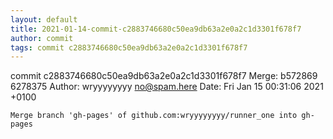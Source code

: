 ```yaml
---
layout: default
title: 2021-01-14-commit-c2883746680c50ea9db63a2e0a2c1d3301f678f7
author: commit
tags: commit c2883746680c50ea9db63a2e0a2c1d3301f678f7
---
```


commit c2883746680c50ea9db63a2e0a2c1d3301f678f7
Merge: b572869 6278375
Author: wryyyyyyyy <no@spam.here>
Date:   Fri Jan 15 00:31:06 2021 +0100

    Merge branch 'gh-pages' of github.com:wryyyyyyyy/runner_one into gh-pages
